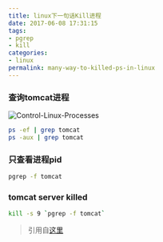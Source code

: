 ```yaml
---
title: linux下一句话Kill进程
date: 2017-06-08 17:31:15
tags: 
- pgrep
- kill
categories:
- linux
permalink: many-way-to-killed-ps-in-linux
---
```

### 查询tomcat进程

![Control-Linux-Processes](http://image.candymami.com/17-9-26/39733243.jpg)
```bash
ps -ef | grep tomcat
ps -aux | grep tomcat
```

### 只查看进程pid
```bash
pgrep -f tomcat
```


### tomcat server killed

```bash
kill -s 9 `pgrep -f tomcat`
```

> 引用自[这里](http://blog.csdn.net/smarxx/article/details/6664219)